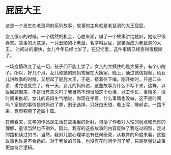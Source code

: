 # 屁屁大王
这是一个发生在老鼠洞的系列故事，故事的主角就是老鼠洞的大王屁屁。

女儿很小的时候，一个偶然的机会，心血来潮，编了一个故事讲给她听，她似乎很喜欢。故事的大意是，一只丑陋的小老鼠，名字叫屁屁，逆袭而成为老鼠洞的大王。
时间过的很快，女儿今年已经七岁了。在记忆里，这件事情已经变得很模糊了。

一场疫情改变了这一切，孩子们不能上学了。女儿的大姨住的是大房子，有个小院子。所以，好几个月，女儿和她的妈妈寄居在大姨家。晚上，通过微信视频，给女儿讲故事的时候，又想起了屁屁大王，于是，接着往下编。刚开始时，只是口头讲，讲完也就完了。有一天，女儿的妈妈说，这些故事为什么不写下来，这样，以后回顾起来，不是很有意义吗？我当然不想增加这个负担，以工作忙，事情多，没时间来推却。女儿的妈妈生气地说，你现在坐着，什么事情也没做，这不是时间吗？家里的事情是妈妈说了算，别无选择，只好白天想，晚上写，睡前讲。一路下来，竟然积攒了近四十篇。

在我看来，文学的作品是生活在故事里的折射，包括了作者对人性的弱点和光辉的理解，童话当然也不例外。因此，我写的这些故事的内容反映了我吃过的饭，走过的路和读过的书。当然，我对儿童心理学没有任何研究，从教育的角度来看，这些故事也许是不合适的。对于老鼠的习性，也没有花时间学习了解，只是尽量让故事更加符合逻辑。
